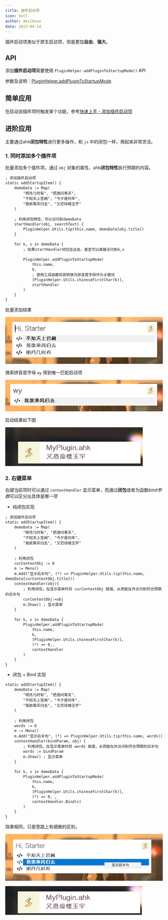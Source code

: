 ```yaml
---
title: 插件启动项
icon: bolt
author: AkiChase
date: 2023-04-14
---
```


插件启动项类似于原生启动项，但是更加**自由**、**强大**。

## API

添加**插件启动项**需要使用 `PluginHelper.addPluginToStartupMode()` API

参数及说明：[PluginHelper.addPluginToStartupMode](../api/addPluginToStartupMode.md)

## 简单应用

在启动该插件项时触发某个功能，参考[快速上手 - 添加插件启动项](./get-started.md#add-plugin-to-startup-mode)

## 进阶应用

主要通过ahk**闭包特性**进行更多操作，和 `js` 中的闭包一样，用起来非常灵活。
### 1. 同时添加多个插件项

批量添加多个插件项，通过 `obj` 对象的属性、ahk**闭包特性**执行预期的内容。

```ahk
; 添加插件启动项
static addStartupItem() {
    demoData := Map(
        "明月几时有", "把酒问青天",
        "不知天上宫阙", "今夕是何年",
        "我欲乘风归去", "又恐琼楼玉宇"
    )

    ; 利用闭包特性，可以访问到demoData
    startHandler(obj, searchText) {
        PluginHelper.Utils.tip(this.name, demoData[obj.title])
    }

    for k, v in demoData {
        ; 如果startHandler闭包在此处，甚至可以直接访问到k,v
        
        PluginHelper.addPluginToStartupMode(
            this.name,
            k,
            ; 使用工具函数将其转换为拼音首字母作为关键词
            [PluginHelper.Utils.chineseFirstChar(k)],
            startHandler
        )
    }
}
```

批量添加结果

![批量添加启动项](./images/startup-1.jpg)

搜索拼音首字母 `wy` 得到唯一匹配启动项

![搜索](./images/startup-2.jpg)

启动结果如下图    

![执行](./images/startup-3.jpg)


### 2. 右键菜单

右键当前项时可以通过 `contextHandler` 显示菜单，而通过**闭包**或者为函数*bind参数*可以区分出具体是哪一项

- 纯闭包实现
```ahk
; 添加插件启动项
static addStartupItem() {
    demoData := Map(
        "明月几时有", "把酒问青天",
        "不知天上宫阙", "今夕是何年",
        "我欲乘风归去", "又恐琼楼玉宇"
    )

    ; 利用闭包
    curContextObj := 0
    m := Menu()
    m.Add("显示后半句", (*) => PluginHelper.Utils.tip(this.name, demoData[curContextObj.title]))
    contextHandler(obj){
        ; 利用闭包，在显示菜单时将 curContextObj 赋值，从而能在外访问到符合预期的后半句
        curContextObj:=obj
        m.Show() ; 显示菜单
    }

    for k, v in demoData {
        PluginHelper.addPluginToStartupMode(
            this.name,
            k,
            [PluginHelper.Utils.chineseFirstChar(k)],
            (*) => 0,,
            contextHandler
        )
    }
}
```

- 闭包 + Bind 实现
```ahk
static addStartupItem() {
    demoData := Map(
        "明月几时有", "把酒问青天",
        "不知天上宫阙", "今夕是何年",
        "我欲乘风归去", "又恐琼楼玉宇"
    )

    ; 利用闭包
    words := 0
    m := Menu()
    m.Add("显示后半句", (*) => PluginHelper.Utils.tip(this.name, words))
    contextHandler(bindParam, obj) {
        ; 利用闭包，在显示菜单时将 words 赋值，从而能在外访问到符合预期的后半句
        words := bindParam
        m.Show() ; 显示菜单
    }

    for k, v in demoData {
        PluginHelper.addPluginToStartupMode(
            this.name,
            k,
            [PluginHelper.Utils.chineseFirstChar(k)],
            (*) => 0, ,
            contextHandler.Bind(v)
        )
    }
}
```

效果相同，只是思路上有细微的区别。

![执行](./images/startup-4.jpg)

![执行](./images/startup-5.jpg)


